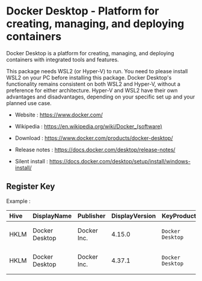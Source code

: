 # Docker Desktop - Platform for creating, managing, and deploying containers

Docker Desktop is a platform for creating, managing, and deploying containers with integrated tools and features.

This package needs WSL2 (or Hyper-V) to run.
You need to please install WSL2 on your PC before installing this package.
Docker Desktop's functionality remains consistent on both WSL2 and Hyper-V, without a preference for either architecture.
Hyper-V and WSL2 have their own advantages and disadvantages, depending on your specific set up and your planned use case.

* Website : https://www.docker.com/
* Wikipedia : https://en.wikipedia.org/wiki/Docker_(software)

* Download : https://www.docker.com/products/docker-desktop/
* Release notes : https://docs.docker.com/desktop/release-notes/

* Silent install : https://docs.docker.com/desktop/setup/install/windows-install/


## Register Key

Example :

 | Hive | DisplayName | Publisher | DisplayVersion | KeyProduct | UninstallExe |
 |:---- |:----------- |:--------- |:-------------- |:---------- |:------------ |
 | HKLM | Docker Desktop | Docker Inc. | 4.15.0 | `Docker Desktop` | `"C:\Program Files\Docker\Docker\Docker Desktop Installer.exe" "uninstall"` |
 | HKLM | Docker Desktop | Docker Inc. | 4.37.1 | `Docker Desktop` | `"C:\Program Files\Docker\Docker\Docker Desktop Installer.exe" "uninstall"` |
